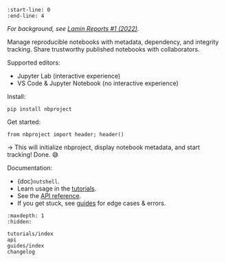 ```{include} ../README.md
:start-line: 0
:end-line: 4
```

_For background, see [Lamin Reports #1 (2022)](https://lamin.ai/notes/2022/nbproject)._

Manage reproducible notebooks with metadata, dependency, and integrity tracking.
Share trustworthy published notebooks with collaborators.

Supported editors:

- Jupyter Lab (interactive experience)
- VS Code & Jupyter Notebook (no interactive experience)

Install:

```
pip install nbproject
```

Get started:

```
from nbproject import header; header()
```

→ This will initialize nbproject, display notebook metadata, and start tracking! Done. 😅

Documentation:

- {doc}`nutshell`.
- Learn usage in the [tutorials](tutorials/index).
- See the [API reference](api).
- If you get stuck, see [guides](guides/index) for edge cases & errors.

```{toctree}
:maxdepth: 1
:hidden:

tutorials/index
api
guides/index
changelog
```
